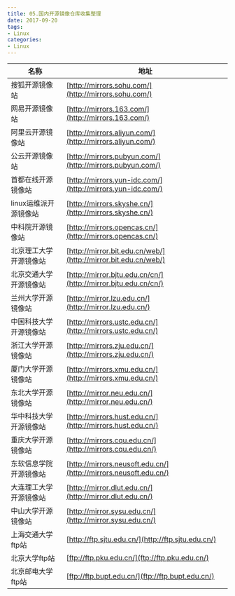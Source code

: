 ```yaml
---
title: 05.国内开源镜像仓库收集整理
date: 2017-09-20
tags:
- Linux
categories:
- Linux
---
```


| 名称 | 地址 | 
| --- | --- | 
| 搜狐开源镜像站 | [http://mirrors.sohu.com/](http://mirrors.sohu.com/) |
| 网易开源镜像站 | [http://mirrors.163.com/](http://mirrors.163.com/) |
| 阿里云开源镜像站 | [http://mirrors.aliyun.com/](http://mirrors.aliyun.com/) |
| 公云开源镜像站 | [http://mirrors.pubyun.com/](http://mirrors.pubyun.com/) |
| 首都在线开源镜像站 | [http://mirrors.yun-idc.com/](http://mirrors.yun-idc.com/) |
| linux运维派开源镜像站 | [http://mirrors.skyshe.cn/](http://mirrors.skyshe.cn/) |
| 中科院开源镜像站 | [http://mirrors.opencas.cn/](http://mirrors.opencas.cn/) |
| 北京理工大学开源镜像站 | [http://mirror.bit.edu.cn/web/](http://mirror.bit.edu.cn/web/) |
| 北京交通大学开源镜像站 | [http://mirror.bjtu.edu.cn/cn/](http://mirror.bjtu.edu.cn/cn/) |
| 兰州大学开源镜像站 | [http://mirror.lzu.edu.cn/](http://mirror.lzu.edu.cn/) |
| 中国科技大学开源镜像站 | [http://mirrors.ustc.edu.cn/](http://mirrors.ustc.edu.cn/) |
| 浙江大学开源镜像站 | [http://mirrors.zju.edu.cn/](http://mirrors.zju.edu.cn/) |
| 厦门大学开源镜像站 | [http://mirrors.xmu.edu.cn/](http://mirrors.xmu.edu.cn/) |
| 东北大学开源镜像站 | [http://mirror.neu.edu.cn/](http://mirror.neu.edu.cn/) |
| 华中科技大学开源镜像站 | [http://mirrors.hust.edu.cn/](http://mirrors.hust.edu.cn/) |
| 重庆大学开源镜像站 | [http://mirrors.cqu.edu.cn/](http://mirrors.cqu.edu.cn/) |
| 东软信息学院开源镜像站 | [http://mirrors.neusoft.edu.cn/](http://mirrors.neusoft.edu.cn/) |
| 大连理工大学开源镜像站 | [http://mirror.dlut.edu.cn/](http://mirror.dlut.edu.cn/) |
| 中山大学开源镜像站 | [http://mirror.sysu.edu.cn/](http://mirror.sysu.edu.cn/) |
| 上海交通大学ftp站 | [http://ftp.sjtu.edu.cn/](http://ftp.sjtu.edu.cn/) |
| 北京大学ftp站 | [ftp://ftp.pku.edu.cn/](ftp://ftp.pku.edu.cn/) |
| 北京邮电大学ftp站 | [ftp://ftp.bupt.edu.cn/](ftp://ftp.bupt.edu.cn/) |
